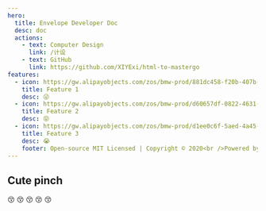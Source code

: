```yaml
---
hero:
  title: Envelope Developer Doc
  desc: doc
  actions:
    - text: Computer Design
      link: /计设
    - text: GitHub
      link: https://github.com/XIYExi/html-to-mastergo
features:
  - icon: https://gw.alipayobjects.com/zos/bmw-prod/881dc458-f20b-407b-947a-95104b5ec82b/k79dm8ih_w144_h144.png
    title: Feature 1
    desc: 😜
  - icon: https://gw.alipayobjects.com/zos/bmw-prod/d60657df-0822-4631-9d7c-e7a869c2f21c/k79dmz3q_w126_h126.png
    title: Feature 2
    desc: 😝
  - icon: https://gw.alipayobjects.com/zos/bmw-prod/d1ee0c6f-5aed-4a45-a507-339a4bfe076c/k7bjsocq_w144_h144.png
    title: Feature 3
    desc: 😭
    footer: Open-source MIT Licensed | Copyright © 2020<br />Powered by [dumi](https://d.umijs.org)
---
```


## Cute pinch

😚
😚
😚
😚
😚
